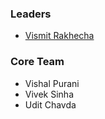 ### Leaders
* [Vismit Rakhecha](mailto:vismit.rakhecha@owasp.org)

### Core Team
* Vishal Purani
* Vivek Sinha
* Udit Chavda
